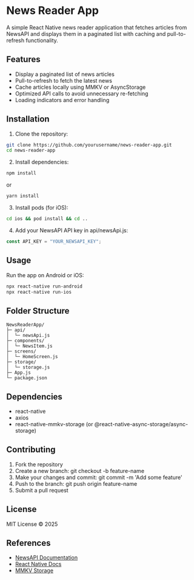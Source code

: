 # News Reader App

A simple React Native news reader application that fetches articles from NewsAPI and displays them in a paginated list with caching and pull-to-refresh functionality.

## Features

- Display a paginated list of news articles
- Pull-to-refresh to fetch the latest news
- Cache articles locally using MMKV or AsyncStorage
- Optimized API calls to avoid unnecessary re-fetching
- Loading indicators and error handling

## Installation

1. Clone the repository:
```bash
git clone https://github.com/yourusername/news-reader-app.git
cd news-reader-app
```

2. Install dependencies:
```bash
npm install
```
or
```bash
yarn install
```

3. Install pods (for iOS):
```bash
cd ios && pod install && cd ..
```

4. Add your NewsAPI API key in api/newsApi.js:
```javascript
const API_KEY = "YOUR_NEWSAPI_KEY";
```

## Usage

Run the app on Android or iOS:
```bash
npx react-native run-android
npx react-native run-ios
```

## Folder Structure

```
NewsReaderApp/
├─ api/
│  └─ newsApi.js
├─ components/
│  └─ NewsItem.js
├─ screens/
│  └─ HomeScreen.js
├─ storage/
│  └─ storage.js
├─ App.js
└─ package.json
```

## Dependencies

- react-native
- axios
- react-native-mmkv-storage (or @react-native-async-storage/async-storage)

## Contributing

1. Fork the repository
2. Create a new branch: git checkout -b feature-name
3. Make your changes and commit: git commit -m 'Add some feature'
4. Push to the branch: git push origin feature-name
5. Submit a pull request

## License

MIT License © 2025

## References

- [NewsAPI Documentation](https://newsapi.org/docs)
- [React Native Docs](https://reactnative.dev/docs/getting-started)
- [MMKV Storage](https://github.com/ammarahm-ed/react-native-mmkv-storage)
